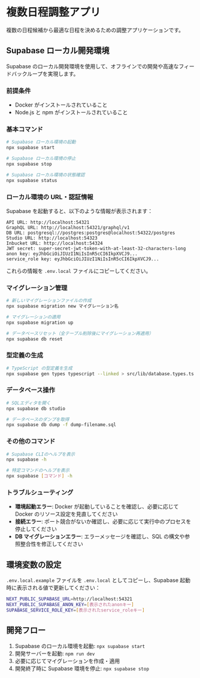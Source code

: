 # 複数日程調整アプリ

複数の日程候補から最適な日程を決めるための調整アプリケーションです。

## Supabase ローカル開発環境

Supabase のローカル開発環境を使用して、オフラインでの開発や高速なフィードバックループを実現します。

### 前提条件

- Docker がインストールされていること
- Node.js と npm がインストールされていること

### 基本コマンド

```bash
# Supabase ローカル環境の起動
npx supabase start

# Supabase ローカル環境の停止
npx supabase stop

# Supabase ローカル環境の状態確認
npx supabase status
```

### ローカル環境の URL・認証情報

Supabase を起動すると、以下のような情報が表示されます：

```
API URL: http://localhost:54321
GraphQL URL: http://localhost:54321/graphql/v1
DB URL: postgresql://postgres:postgres@localhost:54322/postgres
Studio URL: http://localhost:54323
Inbucket URL: http://localhost:54324
JWT secret: super-secret-jwt-token-with-at-least-32-characters-long
anon key: eyJhbGciOiJIUzI1NiIsInR5cCI6IkpXVCJ9...
service_role key: eyJhbGciOiJIUzI1NiIsInR5cCI6IkpXVCJ9...
```

これらの情報を `.env.local` ファイルにコピーしてください。

### マイグレーション管理

```bash
# 新しいマイグレーションファイルの作成
npx supabase migration new マイグレーション名

# マイグレーションの適用
npx supabase migration up

# データベースリセット（全テーブル削除後にマイグレーション再適用）
npx supabase db reset
```

### 型定義の生成

```bash
# TypeScript の型定義を生成
npx supabase gen types typescript --linked > src/lib/database.types.ts
```

### データベース操作

```bash
# SQLエディタを開く
npx supabase db studio

# データベースのダンプを取得
npx supabase db dump -f dump-filename.sql
```

### その他のコマンド

```bash
# Supabase CLIのヘルプを表示
npx supabase -h

# 特定コマンドのヘルプを表示
npx supabase [コマンド] -h
```

### トラブルシューティング

- **環境起動エラー**: Docker が起動していることを確認し、必要に応じて Docker のリソース設定を見直してください
- **接続エラー**: ポート競合がないか確認し、必要に応じて実行中のプロセスを停止してください
- **DB マイグレーションエラー**: エラーメッセージを確認し、SQL の構文や参照整合性を修正してください

## 環境変数の設定

`.env.local.example` ファイルを `.env.local` としてコピーし、Supabase 起動時に表示される値で更新してください：

```bash
NEXT_PUBLIC_SUPABASE_URL=http://localhost:54321
NEXT_PUBLIC_SUPABASE_ANON_KEY=[表示されたanonキー]
SUPABASE_SERVICE_ROLE_KEY=[表示されたservice_roleキー]
```

## 開発フロー

1. Supabase のローカル環境を起動: `npx supabase start`
2. 開発サーバーを起動: `npm run dev`
3. 必要に応じてマイグレーションを作成・適用
4. 開発終了時に Supabase 環境を停止: `npx supabase stop`
